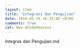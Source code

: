 ```yaml
---
layout: item
title: "Integrasi dan Pengujian"
date: 2018-05-16 16:25:06 +0700
comments: true
cat: New ehibahbansos
---
```


Integras dan Pengujian.md
